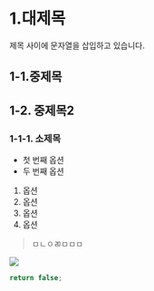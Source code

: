 # 1.대제목

제목 사이에 문자열을 삽입하고 있습니다.

## 1-1.중제목

## 1-2. 중제목2

### 1-1-1. 소제목

- 첫 번째 옵션
- 두 번째 옵션

1. 옵션
2. 옵션
3. 옵션
4. 옵션

>ㅁㄴㅇㄻㅁㅁㅁ
> 

![](https://camo.githubusercontent.com/a123b2c6011765dd07b9b58e40599a0ba15336a9ddd082e85f704781c97baee2/687474703a2f2f6366696c65362e75662e746973746f72792e636f6d2f696d6167652f32343236453634363534334339423435333243374230)

```javascript
return false;
```
